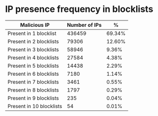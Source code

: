 # IP presence frequency in blocklists
| Malicious IP | Number of IPs | % |
|----|----|----|
| Present in 1 blocklist | 436459 | 69.34% |
| Present in 2 blocklists | 79306 | 12.60% |
| Present in 3 blocklists | 58946 | 9.36% |
| Present in 4 blocklists | 27584 | 4.38% |
| Present in 5 blocklists | 14438 | 2.29% |
| Present in 6 blocklists | 7180 | 1.14% |
| Present in 7 blocklists | 3461 | 0.55% |
| Present in 8 blocklists | 1797 | 0.29% |
| Present in 9 blocklists | 235 | 0.04% |
| Present in 10 blocklists | 54 | 0.01% |
